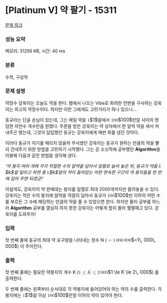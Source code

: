 # [Platinum V] 약 팔기 - 15311 

[문제 링크](https://www.acmicpc.net/problem/15311) 

### 성능 요약

메모리: 31256 KB, 시간: 40 ms

### 분류

수학, 구성적

### 문제 설명

<p>약장수 강욱이는 오늘도 약을 판다. 짬에서 나오는 Vibe로 화려한 언변을 구사하는 강욱이는 최고의 약장수이다. 하지만 이런 그에게도 고민거리가 하나 있으니...</p>

<p>동규라는 단골 손님이 있는데, 그는 매일 약을 <mjx-container class="MathJax" jax="CHTML" style="font-size: 109%; position: relative;"><mjx-math class="MJX-TEX" aria-hidden="true"><mjx-mn class="mjx-n"><mjx-c class="mjx-c31"></mjx-c></mjx-mn></mjx-math><mjx-assistive-mml unselectable="on" display="inline"><math xmlns="http://www.w3.org/1998/Math/MathML"><mn>1</mn></math></mjx-assistive-mml><span aria-hidden="true" class="no-mathjax mjx-copytext">$1$</span></mjx-container>알에서 <mjx-container class="MathJax" jax="CHTML" style="font-size: 109%; position: relative;"><mjx-math class="MJX-TEX" aria-hidden="true"><mjx-mn class="mjx-n"><mjx-c class="mjx-c31"></mjx-c><mjx-c class="mjx-c30"></mjx-c><mjx-c class="mjx-c30"></mjx-c></mjx-mn></mjx-math><mjx-assistive-mml unselectable="on" display="inline"><math xmlns="http://www.w3.org/1998/Math/MathML"><mn>100</mn></math></mjx-assistive-mml><span aria-hidden="true" class="no-mathjax mjx-copytext">$100$</span></mjx-container>만알 사이의 랜덤한 자연수 개수만큼 원했다. 주문을 받은 강욱이는 약 상자에서 한 알씩 약을 세서 꺼내주곤 했는데, 그것이 답답했던 동규는 강욱이에게 매번 화를 냈던 것이다.</p>

<p>이러다 동규가 자기를 때리지 않을까 무서웠던 강욱이는 동규가 원하는 만큼의 약을 빨리 건네주기 위한 방법을 고민하기 시작했다. 그는 곧 소싯적에 공부했던 <strong>Algorithm</strong>을 이용해 다음과 같은 방법을 생각해 냈다.</p>

<p><em>'약 봉지 여러 개에 각각 적절한 수의 알약을 담아서 일렬로 늘어 놓은 뒤, 동규가 약을 <mjx-container class="MathJax" jax="CHTML" style="font-size: 109%; position: relative;"><mjx-math class="MJX-TEX" aria-hidden="true"><mjx-mi class="mjx-i"><mjx-c class="mjx-c1D458 TEX-I"></mjx-c></mjx-mi></mjx-math><mjx-assistive-mml unselectable="on" display="inline"><math xmlns="http://www.w3.org/1998/Math/MathML"><mi>k</mi></math></mjx-assistive-mml><span aria-hidden="true" class="no-mathjax mjx-copytext">$k$</span></mjx-container>알 달라고 하면 총 <mjx-container class="MathJax" jax="CHTML" style="font-size: 109%; position: relative;"><mjx-math class="MJX-TEX" aria-hidden="true"><mjx-mi class="mjx-i"><mjx-c class="mjx-c1D458 TEX-I"></mjx-c></mjx-mi></mjx-math><mjx-assistive-mml unselectable="on" display="inline"><math xmlns="http://www.w3.org/1998/Math/MathML"><mi>k</mi></math></mjx-assistive-mml><span aria-hidden="true" class="no-mathjax mjx-copytext">$k$</span></mjx-container>알의 약이 들어있는 어떤 연속한 구간의 약 봉지들을 한 번에 집어 주면 되겠군!'</em></p>

<p>아쉽게도, 강욱이의 약 판매대는 봉지를 일렬로 최대 2000개까지만 올려놓을 수 있다. 강욱이는 적은 수의 봉지에 알약을 적절히 담아서 동규가 <mjx-container class="MathJax" jax="CHTML" style="font-size: 109%; position: relative;"><mjx-math class="MJX-TEX" aria-hidden="true"><mjx-mn class="mjx-n"><mjx-c class="mjx-c31"></mjx-c><mjx-c class="mjx-c30"></mjx-c><mjx-c class="mjx-c30"></mjx-c></mjx-mn></mjx-math><mjx-assistive-mml unselectable="on" display="inline"><math xmlns="http://www.w3.org/1998/Math/MathML"><mn>100</mn></math></mjx-assistive-mml><span aria-hidden="true" class="no-mathjax mjx-copytext">$100$</span></mjx-container>만 이하의 어떤 수를 부르든 그 수에 해당하는 만큼의 약을 줄 수 있었으면 한다. 하지만 물리 공부를 하느라 <strong>Algorithm</strong> 공부를 열심히 하지 못한 강욱이는 어떻게 할지 몰라 쩔쩔매고 있다. 강욱이를 도와주자!</p>

### 입력 

 <p>첫 번째 줄에 동규의 최대 약 요구량을 나타내는 정수 N (<mjx-container class="MathJax" jax="CHTML" style="font-size: 109%; position: relative;"><mjx-math class="MJX-TEX" aria-hidden="true"><mjx-mo class="mjx-n"><mjx-c class="mjx-c3D"></mjx-c></mjx-mo><mjx-mn class="mjx-n" space="4"><mjx-c class="mjx-c31"></mjx-c></mjx-mn><mjx-mstyle><mjx-mspace style="width: 0.167em;"></mjx-mspace></mjx-mstyle><mjx-mn class="mjx-n"><mjx-c class="mjx-c30"></mjx-c><mjx-c class="mjx-c30"></mjx-c><mjx-c class="mjx-c30"></mjx-c></mjx-mn><mjx-mstyle><mjx-mspace style="width: 0.167em;"></mjx-mspace></mjx-mstyle><mjx-mn class="mjx-n"><mjx-c class="mjx-c30"></mjx-c><mjx-c class="mjx-c30"></mjx-c><mjx-c class="mjx-c30"></mjx-c></mjx-mn></mjx-math><mjx-assistive-mml unselectable="on" display="inline"><math xmlns="http://www.w3.org/1998/Math/MathML"><mo>=</mo><mn>1</mn><mstyle scriptlevel="0"><mspace width="0.167em"></mspace></mstyle><mn>000</mn><mstyle scriptlevel="0"><mspace width="0.167em"></mspace></mstyle><mn>000</mn></math></mjx-assistive-mml><span aria-hidden="true" class="no-mathjax mjx-copytext">$=1\, 000\, 000$</span></mjx-container>) 이 주어진다.</p>

### 출력 

 <p>첫 번째 줄에는 필요한 약봉지의 개수 K (<mjx-container class="MathJax" jax="CHTML" style="font-size: 109%; position: relative;"><mjx-math class="MJX-TEX" aria-hidden="true"><mjx-mn class="mjx-n"><mjx-c class="mjx-c31"></mjx-c></mjx-mn><mjx-mo class="mjx-n" space="4"><mjx-c class="mjx-c2264"></mjx-c></mjx-mo><mjx-mi class="mjx-i" space="4"><mjx-c class="mjx-c1D43E TEX-I"></mjx-c></mjx-mi><mjx-mo class="mjx-n" space="4"><mjx-c class="mjx-c2264"></mjx-c></mjx-mo><mjx-mn class="mjx-n" space="4"><mjx-c class="mjx-c32"></mjx-c></mjx-mn><mjx-mstyle><mjx-mspace style="width: 0.167em;"></mjx-mspace></mjx-mstyle><mjx-mn class="mjx-n"><mjx-c class="mjx-c30"></mjx-c><mjx-c class="mjx-c30"></mjx-c><mjx-c class="mjx-c30"></mjx-c></mjx-mn></mjx-math><mjx-assistive-mml unselectable="on" display="inline"><math xmlns="http://www.w3.org/1998/Math/MathML"><mn>1</mn><mo>≤</mo><mi>K</mi><mo>≤</mo><mn>2</mn><mstyle scriptlevel="0"><mspace width="0.167em"></mspace></mstyle><mn>000</mn></math></mjx-assistive-mml><span aria-hidden="true" class="no-mathjax mjx-copytext">$1 \le K \le 2\, 000$</span></mjx-container>) 를 출력한다.</p>

<p>두 번째 줄에는 왼쪽부터 순서대로 각 약봉지에 들어있어야 하는 약의 수를 출력한다. 각 봉지에는 <mjx-container class="MathJax" jax="CHTML" style="font-size: 109%; position: relative;"><mjx-math class="MJX-TEX" aria-hidden="true"><mjx-mn class="mjx-n"><mjx-c class="mjx-c31"></mjx-c></mjx-mn></mjx-math><mjx-assistive-mml unselectable="on" display="inline"><math xmlns="http://www.w3.org/1998/Math/MathML"><mn>1</mn></math></mjx-assistive-mml><span aria-hidden="true" class="no-mathjax mjx-copytext">$1$</span></mjx-container>알 이상 <mjx-container class="MathJax" jax="CHTML" style="font-size: 109%; position: relative;"><mjx-math class="MJX-TEX" aria-hidden="true"><mjx-mn class="mjx-n"><mjx-c class="mjx-c31"></mjx-c><mjx-c class="mjx-c30"></mjx-c><mjx-c class="mjx-c30"></mjx-c></mjx-mn></mjx-math><mjx-assistive-mml unselectable="on" display="inline"><math xmlns="http://www.w3.org/1998/Math/MathML"><mn>100</mn></math></mjx-assistive-mml><span aria-hidden="true" class="no-mathjax mjx-copytext">$100$</span></mjx-container>만알 이하의 약이 있어야 한다.</p>

